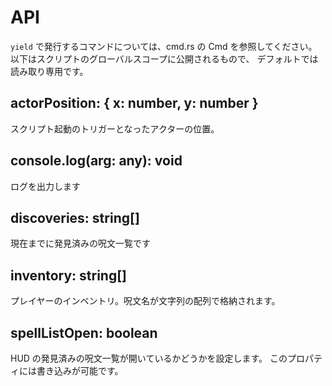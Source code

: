 # API

`yield` で発行するコマンドについては、cmd.rs の Cmd を参照してください。
以下はスクリプトのグローバルスコープに公開されるもので、
デフォルトでは読み取り専用です。

## actorPosition: { x: number, y: number }

スクリプト起動のトリガーとなったアクターの位置。

## console.log(arg: any): void

ログを出力します

## discoveries: string[]

現在までに発見済みの呪文一覧です

## inventory: string[]

プレイヤーのインベントリ。呪文名が文字列の配列で格納されます。

## spellListOpen: boolean

HUD の発見済みの呪文一覧が開いているかどうかを設定します。
このプロパティには書き込みが可能です。

